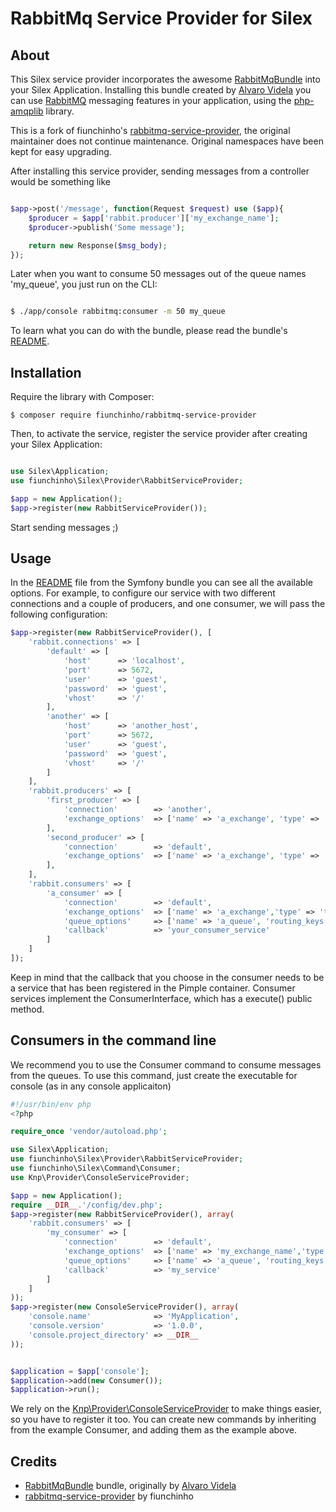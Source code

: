 # RabbitMq Service Provider for Silex #

## About ##

This Silex service provider incorporates the awesome [RabbitMqBundle](http://github.com/videlalvaro/RabbitMqBundle) into your Silex Application. Installing this bundle created by [Alvaro Videla](https://twitter.com/old_sound) you can use [RabbitMQ](http://www.rabbitmq.com/) messaging features in your application, using the [php-amqplib](http://github.com/videlalvaro/php-amqplib) library.

This is a fork of fiunchinho's [rabbitmq-service-provider](https://github.com/fiunchinho/rabbitmq-service-provider), the original maintainer does not continue maintenance.
Original namespaces have been kept for easy upgrading.

After installing this service provider, sending messages from a controller would be something like

```php

$app->post('/message', function(Request $request) use ($app){
    $producer = $app['rabbit.producer']['my_exchange_name'];
    $producer->publish('Some message');

    return new Response($msg_body);
});
```

Later when you want to consume 50 messages out of the queue names 'my_queue', you just run on the CLI:

```bash

$ ./app/console rabbitmq:consumer -m 50 my_queue
```

To learn what you can do with the bundle, please read the bundle's [README](https://github.com/videlalvaro/RabbitMqBundle/blob/master/README.md).

## Installation ##

Require the library with Composer:

```
$ composer require fiunchinho/rabbitmq-service-provider
```

Then, to activate the service, register the service provider after creating your Silex Application:

```php

use Silex\Application;
use fiunchinho\Silex\Provider\RabbitServiceProvider;

$app = new Application();
$app->register(new RabbitServiceProvider());
```

Start sending messages ;)

## Usage ##

In the [README](https://github.com/videlalvaro/RabbitMqBundle/blob/master/README.md) file from the Symfony bundle you can see all the available options. For example, to configure our service with two different connections and a couple of producers, and one consumer, we will pass the following configuration:

```php
$app->register(new RabbitServiceProvider(), [
    'rabbit.connections' => [
        'default' => [
            'host'      => 'localhost',
            'port'      => 5672,
            'user'      => 'guest',
            'password'  => 'guest',
            'vhost'     => '/'
        ],
        'another' => [
            'host'      => 'another_host',
            'port'      => 5672,
            'user'      => 'guest',
            'password'  => 'guest',
            'vhost'     => '/'
        ]
    ],
    'rabbit.producers' => [
        'first_producer' => [
            'connection'        => 'another',
            'exchange_options'  => ['name' => 'a_exchange', 'type' => 'topic']
        ],
        'second_producer' => [
            'connection'        => 'default',
            'exchange_options'  => ['name' => 'a_exchange', 'type' => 'topic']
        ],
    ],
    'rabbit.consumers' => [
        'a_consumer' => [
            'connection'        => 'default',
            'exchange_options'  => ['name' => 'a_exchange','type' => 'topic'],
            'queue_options'     => ['name' => 'a_queue', 'routing_keys' => ['foo.#']],
            'callback'          => 'your_consumer_service'
        ]
    ]
]);
```

Keep in mind that the callback that you choose in the consumer needs to be a service that has been registered in the Pimple container. Consumer services implement the ConsumerInterface, which has a execute() public method.

## Consumers in the command line
We recommend you to use the Consumer command to consume messages from the queues. To use this command, just create the executable for console (as in any console applicaiton)

```php
#!/usr/bin/env php
<?php

require_once 'vendor/autoload.php';

use Silex\Application;
use fiunchinho\Silex\Provider\RabbitServiceProvider;
use fiunchinho\Silex\Command\Consumer;
use Knp\Provider\ConsoleServiceProvider;

$app = new Application();
require __DIR__.'/config/dev.php';
$app->register(new RabbitServiceProvider(), array(
    'rabbit.consumers' => [
        'my_consumer' => [
            'connection'        => 'default',
            'exchange_options'  => ['name' => 'my_exchange_name','type' => 'topic'],
            'queue_options'     => ['name' => 'a_queue', 'routing_keys' => ['foo.#']],
            'callback'          => 'my_service'
        ]
    ]
));
$app->register(new ConsoleServiceProvider(), array(
    'console.name'              => 'MyApplication',
    'console.version'           => '1.0.0',
    'console.project_directory' => __DIR__
));


$application = $app['console'];
$application->add(new Consumer());
$application->run();
```

We rely on the [Knp\Provider\ConsoleServiceProvider](https://github.com/KnpLabs/ConsoleServiceProvider) to make things easier, so you have to register it too. You can create new commands by inheriting from the example Consumer, and adding them as the example above.


## Credits ##

- [RabbitMqBundle](https://github.com/php-amqplib/RabbitMqBundle) bundle, originally by [Alvaro Videla](https://twitter.com/old_sound)
- [rabbitmq-service-provider](https://github.com/fiunchinho/rabbitmq-service-provider) by fiunchinho
